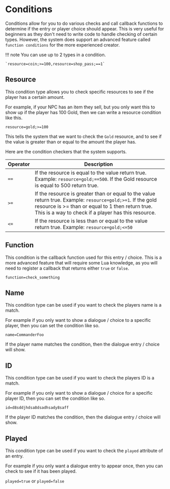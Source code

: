 # Conditions

Conditions allow for you to do various checks and call callback functions to determine if the entry or player choice should appear. This is very useful for beginners as they don't need to write code to handle checking of certain types. However, the system does support an advanced feature called `function conditions` for the more experienced creator.

!!! note
	You can use up to 2 types in a condition.

	`resource=coin;>=100,resource=shop_pass;==1`

## Resource

This condition type allows you to check specific resources to see if the player has a certain amount.

For example, if your NPC has an item they sell, but you only want this to show up if the player has 100 Gold, then we can write a resource condition like this.

`resource=gold;>=100`

This tells the system that we want to check the `Gold` resource, and to see if the value is greater than or equal to the amount the player has.

Here are the condition checkers that the system supports.

| Operator | Description |
| ------------- | ----------- |
| `==` | If the resource is equal to the value return true. Example: `resource=gold;==500`. If the Gold resource is equal to 500 return true. |
| `>=` | If the resource is greater than or equal to the value return true. Example: `resource=gold;>=1`. If the gold resource is >= than or equal to 1 then return true. This is a way to check if a player has this resource. |
| `<=` | If the resource is less than or equal to the value return true. Example: `resource=gold;<=50` |

## Function

This condition is the callback function used for this entry / choice. This is a more advanced feature that will require some Lua knowledge, as you will need to register a callback that returns either `true` or `false`.

`function=check_something`

## Name

This condition type can be used if you want to check the players name is a match.

For example if you only want to show a dialogue / choice to a specific player, then you can set the condition like so.

`name=CommanderFoo`

If the player name matches the condition, then the dialogue entry / choice will show.

## ID

This condition type can be used if you want to check the players ID is a match.

For example if you only want to show a dialogue / choice for a specific player ID, then you can set the condition like so.

`id=d8sddjhdsa8dsadhsady8saff`

If the player ID matches the condition, then the dialogue entry / choice will show.

## Played

This condition type can be used if you want to check the `played` attribute of an entry.

For example if you only want a dialogue entry to appear once, then you can check to see if it has been played.

`played=true` or `played=false`
